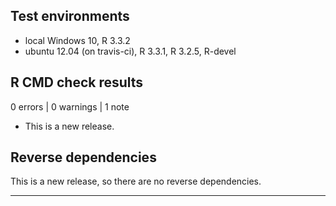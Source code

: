 ## Test environments
* local Windows 10, R 3.3.2
* ubuntu 12.04 (on travis-ci), R 3.3.1, R 3.2.5, R-devel

## R CMD check results

0 errors | 0 warnings | 1 note

* This is a new release.

## Reverse dependencies

This is a new release, so there are no reverse dependencies.

---

